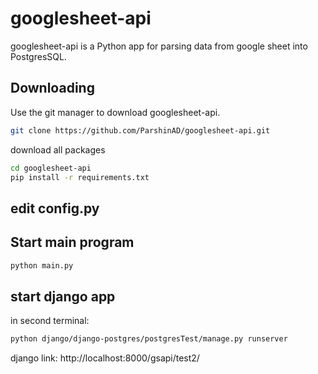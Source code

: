 # googlesheet-api

googlesheet-api is a Python app for parsing data from google sheet into PostgresSQL.

## Downloading

Use the git manager to download googlesheet-api.

```bash
git clone https://github.com/ParshinAD/googlesheet-api.git
```

download all packages

```bash
cd googlesheet-api
pip install -r requirements.txt
```

## edit config.py

## Start main program

```bash
python main.py
```

## start django app

in second terminal:

```bash
python django/django-postgres/postgresTest/manage.py runserver
```

django link:
http://localhost:8000/gsapi/test2/
